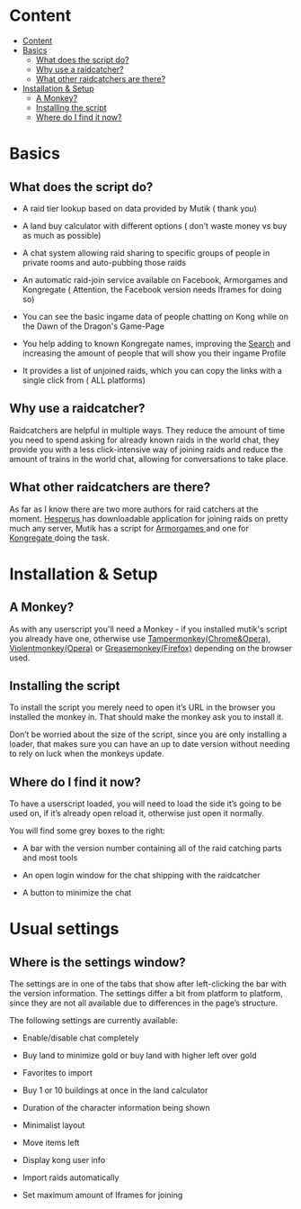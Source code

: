 # Content

* [Content](#content)
* [Basics](#basics)
    * [What does the script do?](#what-does-the-script-do)
    * [Why use a raidcatcher?](#why-use-a-raidcatcher)
    * [What other raidcatchers are there?](#what-other-raidcatchers-are-there)
* [Installation & Setup](#installation--setup)
    * [A Monkey?](#a-monkey)
    * [Installing the script](#installing-the-script)
    * [Where do I find it now?](#where-do-i-find-it-now)

# Basics

## What does the script do?

* A raid tier lookup based on data provided by Mutik ( thank you)

* A land buy calculator with different options ( don't waste money vs buy as much as possible)

* A chat system allowing raid sharing to specific groups of people in private rooms and auto-pubbing those raids

* An automatic raid-join service available on Facebook, Armorgames and Kongregate ( Attention, the Facebook version needs Iframes for doing so)

* You can see the basic ingame data of people chatting on Kong while on the Dawn of the Dragon's Game-Page

* You help adding to known Kongregate names, improving the [Search](http://dotd.idrinth.de/kongregate/platform/) and increasing the amount of people that will show you their ingame Profile

* It provides a list of unjoined raids, which you can copy the links with a single click from ( ALL platforms)

## Why use a raidcatcher?

Raidcatchers are helpful in multiple ways. They reduce the amount of time you need to spend asking for already known raids in the world chat, they provide you with a less click-intensive way of joining raids and reduce the amount of trains in the world chat, allowing for conversations to take place.

## What other raidcatchers are there?

As far as I know there are two more authors for raid catchers at the moment. [Hesperus ](http://www.dawnofthedragons.com/forums/forums/showthread.php?42960-Hesperus-Raid-Conglomerator)has downloadable application for joining raids on pretty much any server, Mutik has a script for [Armorgames ](https://greasyfork.org/de/scripts/9868-mutik-s-dotd-script-for-armorgames) and one for [Kongregate ](https://greasyfork.org/de/scripts/406-mutik-s-dotd-script)doing the task.

# Installation & Setup

## A Monkey?

As with any userscript you'll need a Monkey - if you installed mutik's script you already have one, otherwise use  [Tampermonkey(Chrome&Opera)](https://chrome.google.com/webstore/detail/tampermonkey/dhdgffkkebhmkfjojejmpbldmpobfkfo?hl=de), [Violentmonkey(Opera)](https://addons.opera.com/de/extensions/details/violent-monkey/) or [Greasemonkey(Firefox)](https://addons.mozilla.org/de/firefox/addon/greasemonkey/)  depending on the browser used.

## Installing the script

To install the script you merely need to open it’s URL in the browser you installed the monkey in. That should make the monkey ask you to install it.

Don’t be worried about the size of the script, since you are only installing a loader, that makes sure you can have an up to date version without needing to rely on luck when the monkeys update.

## Where do I find it now?

To have a userscript loaded, you will need to load the side it’s going to be used on, if it’s already open reload it, otherwise just open it normally.

You will find some grey boxes to the right:

* A bar with the version number containing all of the raid catching parts and most tools

* An open login window for the chat shipping with the raidcatcher

* A button to minimize the chat

# Usual settings

## Where is the settings window?

The settings are in one of the tabs that show after left-clicking the bar with the version information. The settings differ a bit from platform to platform, since they are not all available due to differences in the page’s structure.

The following settings are currently available:

* Enable/disable chat completely

* Buy land to minimize gold or buy land with higher left over gold

* Favorites to import

* Buy 1 or 10 buildings at once in the land calculator

* Duration of the character information being shown

* Minimalist layout

* Move items left

* Display kong user info

* Import raids automatically

* Set maximum amount of Iframes for joining
